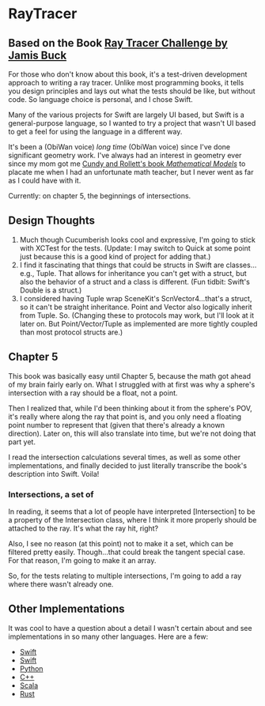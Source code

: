 #  RayTracer
## Based on the Book [Ray Tracer Challenge by Jamis Buck](https://pragprog.com/book/jbtracer/the-ray-tracer-challenge)

For those who don't know about this book, it's a test-driven development approach to writing a ray tracer. Unlike most programming books, it tells you design principles and lays out what the tests should be like, but without code. So language choice is personal, and I chose Swift.

Many of the various projects for Swift are largely UI based, but Swift is a general-purpose language, so I wanted to try a project that wasn't UI based to get a feel for using the language in a different way.

It's been a (ObiWan voice) *long time* (ObiWan voice) since I've done significant geometry work. I've always had an interest in geometry ever since my mom got me [Cundy and Rollett's book *Mathematical Models*](https://en.wikipedia.org/wiki/Mathematical_Models_(Cundy_and_Rollett)) to placate me when I had an unfortunate math teacher, but I never went as far as I could have with it.

Currently: on chapter 5, the beginnings of intersections.

## Design Thoughts

1. Much though Cucumberish looks cool and expressive, I'm going to stick with XCTest for the tests. (Update: I may switch to Quick at some point just because this is a good kind of project for adding that.)
2. I find it fascinating that things that could be structs in Swift are classes…e.g., Tuple. That allows for inheritance you can't get with a struct, but also the behavior of a struct and a class is different. (Fun tidbit: Swift's Double is a struct.)
3. I considered having Tuple wrap SceneKit's ScnVector4…that's a struct, so it can't be straight inheritance. Point and Vector also logically inherit from Tuple. So. (Changing these to protocols may work, but I'll look at it later on. But Point/Vector/Tuple as implemented are more tightly coupled than most protocol structs are.)

## Chapter 5

This book was basically easy until Chapter 5, because the math got ahead of my brain fairly early on. What I struggled with at first was why a sphere's intersection with a ray should be a float, not a point.

Then I realized that, while I'd been thinking about it from the sphere's POV, it's really where along the ray that point is, and you only need a floating point number to represent that (given that there's already a known direction). Later on, this will also translate into time, but we're not doing that part yet.

I read the intersection calculations several times, as well as some other implementations, and finally decided to just literally transcribe the book's description into Swift. Voila!

### Intersections, a set of

In reading, it seems that a lot of people have interpreted [Intersection] to be a property of the Intersection class, where I think it more properly should be attached to the ray. It's what the ray hit, right?

Also, I see no reason (at this point) not to make it a set, which can be filtered pretty easily. Though…that could break the tangent special case. For that reason, I'm going to make it an array.

So, for the tests relating to multiple intersections, I'm going to add a ray where there wasn't already one.

## Other Implementations

It was cool to have a question about a detail I wasn't certain about and see implementations in so many other languages. Here are a few:

* [Swift](https://github.com/haruhikoM/RayTracerChallenge)
* [Swift](https://github.com/sbehnke/SwiftlyRT)
* [Python](https://github.com/thomasdelrue/ray-tracer-challenge-python/tree/ce9fc90c5419d432416c65f1e83b824ce0f95dcb)
* [C++](https://github.com/kongsgard/raytracer/tree/f4f958516c8f479234c1c877cad54871f3857d51)
* [Scala](https://github.com/jamesmcm/raytracer_challenge_scala)
* [Rust](https://github.com/arsenypoga/rust-raytracer/tree/08568d9cdfcae84324698f3fc61985d16a1ce126)
